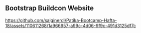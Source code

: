 ## Bootstrap Buildcon Website

https://github.com/salginerdi/Patika-Bootcamp-Hafta-18/assets/110611268/1a966957-a99c-4d06-9f9c-491d3125df7c


